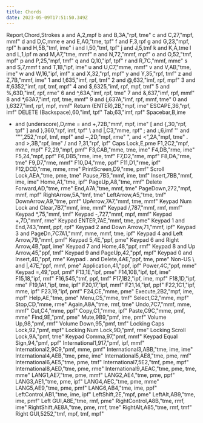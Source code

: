 ```yaml
---
title: Chords
date: 2023-05-09T17:51:50.349Z
---
```

Report,Chord,Strokes
a and A,2,mpf
b and B,3A,"rpf, tme"
c and C,27,"mpf, mmf"
d and D,C,mme
e and E,A0,"tme, tpf"
f and F,3,rpf
g and G,23,"mpf, rpf"
h and H,5B,"tmf, ime"
i and I,50,"tmf, tpf"
j and J,5,tmf
k and K,A,tme
l and L,1,ipf
m and M,A7,"tme, mmf"
n and N,72,"mmf, mpf"
o and O,52,"tmf, mpf"
p and P,25,"mpf, tmf"
q and Q,10,"ipf, tpf"
r and R,7C,"mmf, mme"
s and S,7,mmf
t and T,1B,"ipf, ime"
u and U,C7,"mme, mmf"
v and V,AB,"tme, ime"
w and W,16,"ipf, imf"
x and X,32,"rpf, mpf"
y and Y,35,"rpf, tmf"
z and Z,7B,"mmf, ime"
1 and !,635,"imf, rpf, tmf"
2 and @,632,"imf, rpf, mpf"
3 and #,6352,"imf, rpf, tmf, mpf"
4 and $,6325,"imf, rpf, mpf, tmf"
5 and %,63D,"imf, rpf, rme"
6 and ^,63A,"imf, rpf, tme"
7 and &,637,"imf, rpf, mmf"
8 and *,63A7,"imf, rpf, tme, mmf"
9 and (,637A,"imf, rpf, mmf, tme"
0 and ),6327,"imf, rpf, mpf, mmf"
Return (ENTER),2B,"mpf, ime"
ESCAPE,36,"rpf, imf"
DELETE (Backspace),60,"imf, tpf"
Tab,63,"imf, rpf"
Spacebar,B,ime
- and (underscore),D,rme
= and +,72B,"mmf, mpf, ime"
[ and {,30,"rpf, tpf"
] and },360,"rpf, imf, tpf"
\ and &#124;,C3,"mme, rpf"
; and :,6,imf
"' and """,252,"mpf, tmf, mpf"
 and ~,2D,"mpf, rme"
", and <",2A,"mpf, tme"
. and >,3B,"rpf, ime"
/ and ?,31,"rpf, ipf"
Caps Lock,E,pme
F1,2C2,"mpf, mme, mpf"
F2,29,"mpf, pmf"
F3,CAB,"mme, tme, ime"
F4,DB,"rme, ime"
F5,24,"mpf, ppf"
F6,DB5,"rme, ime, tmf"
F7,D2,"rme, mpf"
F8,DA,"rme, tme"
F9,D7,"rme, mmf"
F10,D4,"rme, ppf"
F11,D1,"rme, ipf"
F12,DCD,"rme, mme, rme"
PrintScreen,D9,"rme, pmf"
Scroll Lock,AEA,"tme, pme, tme"
Pause,7B5,"mmf, ime, tmf"
Insert,7BB,"mmf, ime, ime"
Home,A1,"tme, ipf"
PageUp,A8,"tme, rmf"
Delete Forward,AD,"tme, rme"
End,A7A,"tme, mmf, tme"
PageDown,272,"mpf, mmf, mpf"
RightArrow,5A,"tmf, tme"
LeftArrow,A5,"tme, tmf"
DownArrow,A9,"tme, pmf"
UpArrow,7A7,"mmf, tme, mmf"
Keypad Num Lock and Clear,7B7,"mmf, ime, mmf"
Keypad /,787,"mmf, rmf, mmf"
Keypad *,75,"mmf, tmf"
Keypad -,727,"mmf, mpf, mmf"
Keypad +,7D,"mmf, rme"
Keypad ENTER,7AE,"mmf, tme, pme"
Keypad 1 and End,743,"mmf, ppf, rpf"
Keypad 2 and Down Arrow,71,"mmf, ipf"
Keypad 3 and PageDn,7C7A1,"mmf, mme, mmf, tme, ipf"
Keypad 4 and Left Arrow,79,"mmf, pmf"
Keypad 5,4E,"ppf, pme"
Keypad 6 and Right Arrow,4B,"ppf, ime"
Keypad 7 and Home,48,"ppf, rmf"
Keypad 8 and Up Arrow,45,"ppf, tmf"
Keypad 9 and PageUp,42,"ppf, mpf"
Keypad 0 and Insert,4D,"ppf, rme"
Keypad . and Delete,4AE,"ppf, tme, pme"
Non-US \ and &#124;,47E,"ppf, mmf, pme"
Application,41,"ppf, ipf"
Power,4C,"ppf, mme"
Keypad =,49,"ppf, pmf"
F13,1E,"ipf, pme"
F14,10B,"ipf, tpf, ime"
F15,18,"ipf, rmf"
F16,545,"tmf, ppf, tmf"
F17,1B2,"ipf, ime, mpf"
F18,1D,"ipf, rme"
F19,1A1,"ipf, tme, ipf"
F20,17,"ipf, mmf"
F21,14,"ipf, ppf"
F22,1C1,"ipf, mme, ipf"
F23,19,"ipf, pmf"
F24,CE,"mme, pme"
Execute,2B2,"mpf, ime, mpf"
Help,AE,"tme, pme"
Menu,C5,"mme, tmf"
Select,C2,"mme, mpf"
Stop,CD,"mme, rme"
Again,A8A,"tme, rmf, tme"
Undo,7C7,"mmf, mme, mmf"
Cut,C4,"mme, ppf"
Copy,C1,"mme, ipf"
Paste,C9C,"mme, pmf, mme"
Find,9E,"pmf, pme"
Mute,9B9,"pmf, ime, pmf"
Volume Up,98,"pmf, rmf"
Volume Down,95,"pmf, tmf"
Locking Caps Lock,92,"pmf, mpf"
Locking Num Lock,9D,"pmf, rme"
Locking Scroll Lock,9A,"pmf, tme"
Keypad Comma,97,"pmf, mmf"
Keypad Equal Sign,94,"pmf, ppf"
International1,917,"pmf, ipf, mmf"
International2,9C9,"pmf, mme, pmf"
International3,ABB,"tme, ime, ime"
International4,AEB,"tme, pme, ime"
International5,AE8,"tme, pme, rmf"
International6,AE5,"tme, pme, tmf"
International7,5E2,"tmf, pme, mpf"
International8,AED,"tme, pme, rme"
International9,AEAC,"tme, pme, tme, mme"
LANG1,AE7,"tme, pme, mmf"
LANG2,AE4,"tme, pme, ppf"
LANG3,AE1,"tme, pme, ipf"
LANG4,AEC,"tme, pme, mme"
LANG5,AE9,"tme, pme, pmf"
LANG6,AB4,"tme, ime, ppf"
LeftControl,AB1,"tme, ime, ipf"
LeftShift,2E,"mpf, pme"
LeftAlt,AB9,"tme, ime, pmf"
Left GUI,A8E,"tme, rmf, pme"
RightControl,A8B,"tme, rmf, ime"
RightShift,AE8A,"tme, pme, rmf, tme"
RightAlt,A85,"tme, rmf, tmf"
Right GUI,5252,"tmf, mpf, tmf, mpf"
